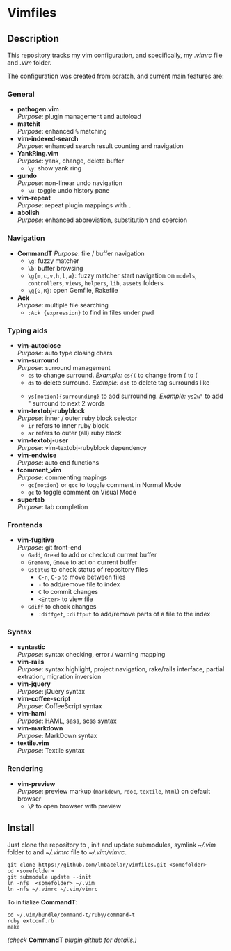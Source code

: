 # Vimfiles

## Description
This repository tracks my vim configuration, and specifically, my _.vimrc_ file and _.vim_ folder.

The configuration was created from scratch, and current main features are:

### General
* __pathogen.vim__  
_Purpose_: plugin management and autoload
* __matchit__  
_Purpose_: enhanced `%` matching
* __vim-indexed-search__  
_Purpose_: enhanced search result counting and navigation
* __YankRing.vim__  
_Purpose_: yank, change, delete buffer
  * `\y`: show yank ring
* __gundo__  
_Purpose_: non-linear undo navigation
  * `\u`: toggle undo history pane
* __vim-repeat__  
_Purpose_: repeat plugin mappings with `.`
* __abolish__  
_Purpose_: enhanced abbreviation, substitution and coercion

### Navigation
* __CommandT__
_Purpose_: file / buffer navigation
  * `\g`: fuzzy matcher
  * `\b`: buffer browsing
  * `\g{m,c,v,h,l,a}`: fuzzy matcher start navigation on `models`, `controllers`, `views`, `helpers`, `lib`, `assets` folders
  * `\g{G,R}`: open Gemfile, Rakefile
* __Ack__  
_Purpose_: multiple file searching
  * `:Ack {expression}` to find in files under pwd

### Typing aids
* __vim-autoclose__  
_Purpose_: auto type closing chars
* __vim-surround__  
_Purpose_: surround management
  * `cs` to change surround. _Example:_ `cs{(` to change from { to (
  * `ds` to delete surround. _Example:_ `dst` to delete tag surrounds like <p></p>
  * `ys{motion}{surrounding}` to add surrounding. _Example:_ `ys2w"` to add " surround to next 2 words
* __vim-textobj-rubyblock__  
_Purpose_: inner / outer ruby block selector
  * `ir` refers to inner ruby block
  * `ar` refers to outer (all) ruby block
* __vim-textobj-user__  
_Purpose_: vim-textobj-rubyblock dependency
* __vim-endwise__  
_Purpose_: auto end functions
* __tcomment_vim__  
_Purpose_: commenting mapings
  * `gc{motion}` or `gcc` to toggle comment in Normal Mode
  * `gc` to toggle comment on Visual Mode
* __supertab__  
_Purpose_: tab completion

### Frontends
* __vim-fugitive__  
_Purpose_: git front-end
  * `Gadd`, `Gread` to add or checkout current buffer
  * `Gremove`, `Gmove` to act on current buffer
  * `Gstatus` to check status of repository files
    * `C-n`, `C-p` to move between files
    * `-` to add/remove file to index
    * `C` to commit changes
    * `<Enter>` to view file
  * `Gdiff` to check changes
    * `:diffget`, `:diffput` to add/remove parts of a file to the index

### Syntax
* __syntastic__  
_Purpose_: syntax checking, error / warning mapping
* __vim-rails__  
_Purpose_: syntax highlight, project navigation, rake/rails interface, partial extration, migration inversion
* __vim-jquery__  
_Purpose_: jQuery syntax
* __vim-coffee-script__  
_Purpose_: CoffeeScript syntax
* __vim-haml__  
_Purpose_: HAML, sass, scss syntax
* __vim-markdown__  
_Purpose_: MarkDown syntax
* __textile.vim__  
_Purpose_: Textile syntax

### Rendering
* __vim-preview__  
_Purpose_: preview markup (`markdown`, `rdoc`, `textile`, `html`) on default browser
  * `\P` to open browser with preview

## Install
Just clone the repository to <somefolder>, init and update submodules, symlink _~/.vim_ folder to <somefolder> and _~/.vimrc_ file to _~/.vim/vimrc_.

    git clone https://github.com/lmbacelar/vimfiles.git <somefolder>
    cd <somefolder>
    git submodule update --init
    ln -nfs  <somefolder> ~/.vim
    ln -nfs ~/.vimrc ~/.vim/vimrc

To initialize __CommandT__:

    cd ~/.vim/bundle/command-t/ruby/command-t
    ruby extconf.rb
    make

_(check_ __CommandT__ _plugin github for details.)_
